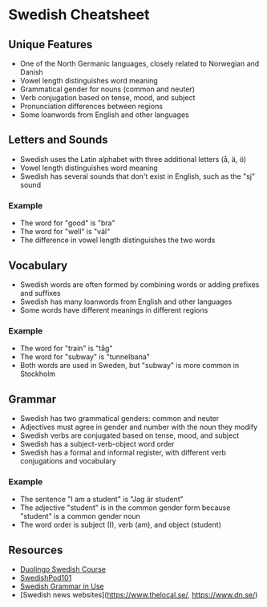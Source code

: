 # Swedish Cheatsheet

## Unique Features
- One of the North Germanic languages, closely related to Norwegian and Danish
- Vowel length distinguishes word meaning
- Grammatical gender for nouns (common and neuter)
- Verb conjugation based on tense, mood, and subject
- Pronunciation differences between regions
- Some loanwords from English and other languages

## Letters and Sounds
- Swedish uses the Latin alphabet with three additional letters (å, ä, ö)
- Vowel length distinguishes word meaning
- Swedish has several sounds that don't exist in English, such as the "sj" sound

### Example
- The word for "good" is "bra"
- The word for "well" is "väl"
- The difference in vowel length distinguishes the two words

## Vocabulary
- Swedish words are often formed by combining words or adding prefixes and suffixes
- Swedish has many loanwords from English and other languages
- Some words have different meanings in different regions

### Example
- The word for "train" is "tåg"
- The word for "subway" is "tunnelbana"
- Both words are used in Sweden, but "subway" is more common in Stockholm

## Grammar
- Swedish has two grammatical genders: common and neuter
- Adjectives must agree in gender and number with the noun they modify
- Swedish verbs are conjugated based on tense, mood, and subject
- Swedish has a subject-verb-object word order
- Swedish has a formal and informal register, with different verb conjugations and vocabulary

### Example
- The sentence "I am a student" is "Jag är student"
- The adjective "student" is in the common gender form because "student" is a common gender noun
- The word order is subject (I), verb (am), and object (student)

## Resources
- [Duolingo Swedish Course](https://www.duolingo.com/course/sv/en/Learn-Swedish-Online)
- [SwedishPod101](https://www.swedishpod101.com/)
- [Swedish Grammar in Use](https://www.amazon.com/Swedish-Grammar-Use-Beginners-Intermediate/dp/0340740575)
- [Swedish news websites](https://www.thelocal.se/, https://www.dn.se/)